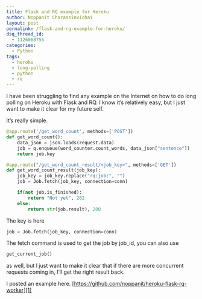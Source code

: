 ```yaml
---
title: Flask and RQ example for Heroku
author: Noppanit Charassinvichai
layout: post
permalink: /flask-and-rq-example-for-heroku/
dsq_thread_id:
  - 1126068755
categories:
  - Python
tags:
  - heroku
  - long-polling
  - python
  - rq
---
```

I have been struggling to find any example on the Internet on how to do long polling on Heroku with Flask and RQ. I know it&#8217;s relatively easy, but I just want to make it clear for my future self. 

It&#8217;s really simple.

``` python
@app.route('/get_word_count', methods=['POST'])
def get_word_count():
    data_json = json.loads(request.data)
    job = q.enqueue(word_counter.count_words, data_json["sentence"])
    return job.key

@app.route("/get_word_count_result/<job_key>", methods=['GET'])
def get_word_count_result(job_key):
    job_key = job_key.replace("rq:job:", "")
    job = Job.fetch(job_key, connection=conn)

    if(not job.is_finished):
        return "Not yet", 202
    else:
        return str(job.result), 200
```

The key is here

``` python
job = Job.fetch(job_key, connection=conn)
```

The fetch command is used to get the job by job_id, you can also use

``` python
get_current_job()
```

as well, but I just want to make it clear that if there are more concurrent requests coming in, I&#8217;ll get the right result back. 

I posted an example here. [https://github.com/noppanit/heroku-flask-rq-worker][1]

 [1]: https://github.com/noppanit/heroku-flask-rq-worker "Python with RQ on Heroku"
